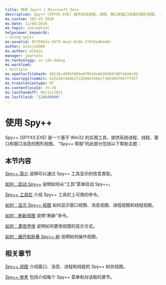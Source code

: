 ```yaml
---
title: 使用 Spy++ | Microsoft Docs
description: Spy++ (SPYXX.EXE) 提供系统进程、线程、窗口和窗口消息的图形视图。 在此处查看相关文章的链接。
ms.custom: SEO-VS-2020
ms.date: 11/04/2016
ms.topic: conceptual
helpviewer_keywords:
- Using Spy++
ms.assetid: 02769bfa-5679-4ee2-8c6b-27876edb4e8c
author: mikejo5000
ms.author: mikejo
manager: jmartens
ms.technology: vs-ide-debug
ms.workload:
- multiple
ms.openlocfilehash: 4811bcd95b7d99ed78544e68394887d67e8a0c9d
ms.sourcegitcommit: b12a38744db371d2894769ecf305585f9577792f
ms.translationtype: HT
ms.contentlocale: zh-CN
ms.lasthandoff: 09/13/2021
ms.locfileid: "126640900"
---
```

# <a name="using-spy"></a>使用 Spy++
Spy++ (SPYXX.EXE) 是一个基于 Win32 的实用工具，提供系统进程、线程、窗口和窗口消息的图形视图。 “Spy++ 帮助”的此部分包括以下帮助主题：

## <a name="in-this-section"></a>本节内容
 [Spy++ 简介](../debugger/introducing-spy-increment.md) 说明可以通过 Spy++ 工具显示的信息类型。

 [如何：启动 Spy++](../debugger/how-to-start-spy-increment.md) 说明如何从“工具”菜单启动 Spy++。

 [Spy++ 工具栏](../debugger/spy-increment-toolbar.md) 介绍 Spy++ 工具栏上可用的命令。

 [如何：显示 Spy++ 视图](../debugger/how-to-display-spy-increment-views.md) 如何显示窗口视图、消息视图、进程视图和线程视图。

 [如何：刷新视图](../debugger/how-to-refresh-the-view.md) 说明“刷新”命令。

 [如何：更改字体](../debugger/how-to-change-fonts.md) 说明如何更改视图的显示方式。

 [如何：展开和折叠 Spy++ 树](../debugger/how-to-expand-and-collapse-spy-increment-trees.md) 说明如何操作视图。

## <a name="related-sections"></a>相关章节
 [Spy++ 视图](../debugger/spy-increment-views.md) 介绍窗口、消息、进程和线程的 Spy++ 树状视图。

 [Spy++ 参考](../debugger/spy-increment-reference.md) 包括介绍每个 Spy++ 菜单和对话框的章节。